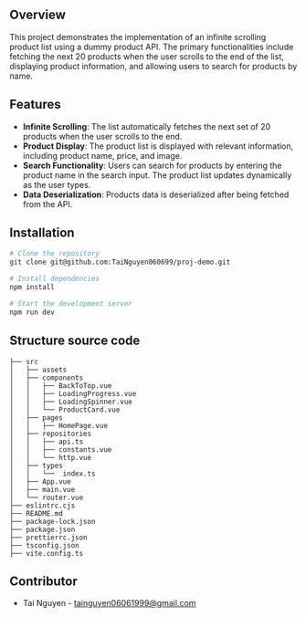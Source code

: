 ## Overview

This project demonstrates the implementation of an infinite scrolling product list using a dummy product API. The primary functionalities include fetching the next 20 products when the user scrolls to the end of the list, displaying product information, and allowing users to search for products by name.

## Features

- **Infinite Scrolling**: The list automatically fetches the next set of 20 products when the user scrolls to the end.  
- **Product Display**: The product list is displayed with relevant information, including product name, price, and image.  
- **Search Functionality**: Users can search for products by entering the product name in the search input. The product list updates dynamically as the user types.  
- **Data Deserialization**: Products data is deserialized after being fetched from the API.  

## Installation

```bash
# Clone the repository
git clone git@github.com:TaiNguyen060699/proj-demo.git

# Install dependencies
npm install

# Start the development server
npm run dev
```

## Structure source code

```
├── src
│   ├── assets
│   ├── components
│   │   ├── BackToTop.vue
│   │   ├── LoadingProgress.vue
│   │   ├── LoadingSpinner.vue
│   │   └── ProductCard.vue
│   ├── pages
│   │   ├── HomePage.vue
│   ├── repositories
│   │   ├── api.ts
│   │   ├── constants.vue
│   │   └── http.vue
│   ├── types
│   │   └──  index.ts
│   ├── App.vue
│   ├── main.vue
│   └── router.vue
├── eslintrc.cjs
├── README.md
├── package-lock.json
├── package.json
├── prettierrc.json
├── tsconfig.json
├── vite.config.ts
```
## Contributor

- Tai Nguyen - tainguyen06061999@gmail.com
